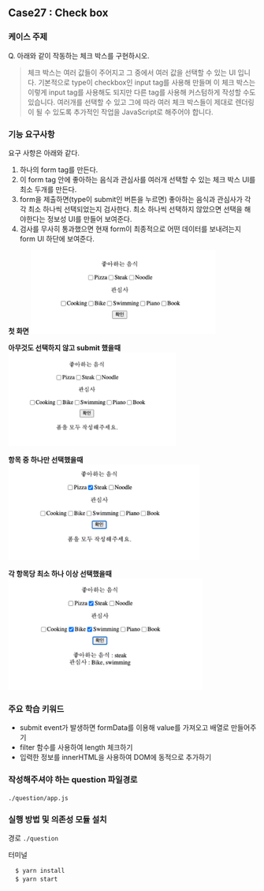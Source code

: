 ## Case27 : Check box


### 케이스 주제
Q. 아래와 같이 작동하는 체크 박스를 구현하시오.
> 체크 박스는 여러 값들이 주어지고 그 중에서 여러 값을 선택할 수 있는 UI 입니다. 
> 기본적으로 type이 checkbox인 input tag를 사용해 만들며 이 체크 박스는 이렇게 input tag를 사용해도 되지만 
> 다른 tag를 사용해 커스텀하게 작성할 수도 있습니다. 
> 여러개를 선택할 수 있고 그에 따라 여러 체크 박스들이 제대로 렌더링이 될 수 있도록 추가적인 작업을 JavaScript로 해주어야 합니다.


### 기능 요구사항
요구 사항은 아래와 같다.

1. 하나의 form tag를 만든다.
2. 이 form tag 안에 좋아하는 음식과 관심사를 여러개 선택할 수 있는 체크 박스 UI를 최소 두개를 만든다.
3. form을 제출하면(type이 submit인 버튼을 누르면) 좋아하는 음식과 관심사가 각각 최소 하나씩 선택되었는지 검사한다.
   최소 하나씩 선택하지 않았으면 선택을 해야한다는 정보성 UI를 만들어 보여준다.
4. 검사를 무사히 통과했으면 현재 form이 최종적으로 어떤 데이터를 보내려는지 form UI 하단에 보여준다.

**첫 화면**
![example_image](assets/img1.png)

**아무것도 선택하지 않고 submit 했을때**
![example_image](assets/img2.png)

**항목 중 하나만 선택했을때**
![example_image](assets/img3.png)

**각 항목당 최소 하나 이상 선택했을때**
![example_image](assets/img4.png)


### 주요 학습 키워드
- submit event가 발생하면 formData를 이용해 value를 가져오고 배열로 만들어주기
- filter 함수를 사용하여 length 체크하기
- 입력한 정보를 innerHTML을 사용하여 DOM에 동적으로 추가하기


### 작성해주셔야 하는 question 파일경로
`./question/app.js`


### 실행 방법 및 의존성 모듈 설치
경로
`./question`

터미널
```bash
  $ yarn install
  $ yarn start
```